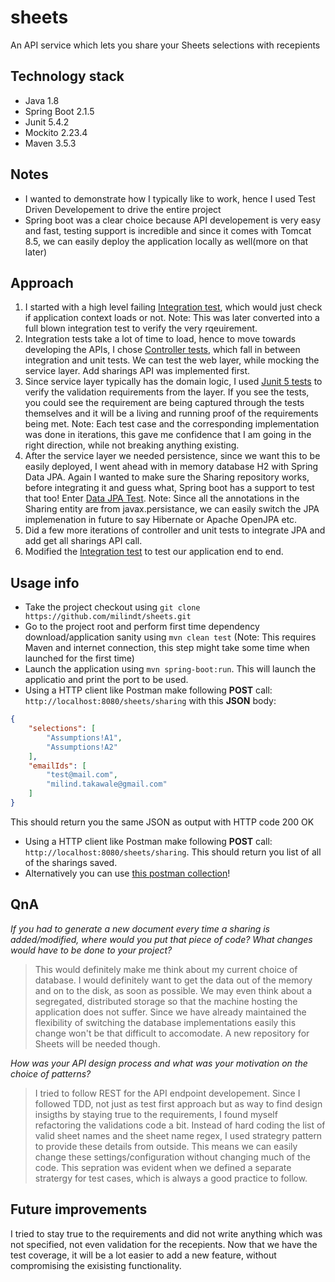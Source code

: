 # sheets
An API service which lets you share your Sheets selections with recepients

## Technology stack
* Java 1.8
* Spring Boot 2.1.5
* Junit 5.4.2
* Mockito 2.23.4
* Maven 3.5.3

## Notes
* I wanted to demonstrate how I typically like to work, hence I used Test Driven Developement to drive the entire project
* Spring boot was a clear choice because API developement is very easy and fast, testing support is incredible and since it comes with Tomcat 8.5, we can easily deploy the application locally as well(more on that later)

## Approach
1. I started with a high level failing [Integration test](https://github.com/milindt/sheets/blob/master/src/test/java/com/milindt/sheets/SheetsApplicationTests.java), which would just check if application context loads or not. Note: This was later converted into a full blown integration test to verify the very rqeuirement.
2. Integration tests take a lot of time to load, hence to move towards developing the APIs, I chose [Controller tests](https://github.com/milindt/sheets/blob/master/src/test/java/com/milindt/sheets/controller/SheetsControllerTest.java), which fall in between integration and unit tests. We can test the web layer, while mocking the service layer. Add sharings API was implemented first.
3. Since service layer typically has the domain logic, I used [Junit 5 tests](https://github.com/milindt/sheets/blob/master/src/test/java/com/milindt/sheets/service/SheetsServiceTest.java) to verify the validation requirements from the layer. If you see the tests, you could see the requirement are being captured through the tests themselves and it will be a living and running proof of the requirements being met. Note: Each test case and the corresponding implementation was done in iterations, this gave me confidence that I am going in the right direction, while not breaking anything existing.
4. After the service layer we needed persistence, since we want this to be easily deployed, I went ahead with in memory database H2 with Spring Data JPA. Again I wanted to make sure the Sharing repository works, before integrating it and guess what, Spring boot has a support to test that too! Enter [Data JPA Test](https://github.com/milindt/sheets/blob/master/src/test/java/com/milindt/sheets/repository/SharingRepositoryTest.java). Note: Since all the annotations in the Sharing entity are from javax.persistance, we can easily switch the JPA implemenation in future to say Hibernate or Apache OpenJPA etc. 
5. Did a few more iterations of controller and unit tests to integrate JPA and add get all sharings API call.
6. Modified the [Integration test](https://github.com/milindt/sheets/blob/master/src/test/java/com/milindt/sheets/SheetsApplicationTests.java) to test our application end to end.

## Usage info
* Take the project checkout using `git clone https://github.com/milindt/sheets.git`
* Go to the project root and perform first time dependency download/application sanity using `mvn clean test` (Note: This requires Maven and internet connection, this step might take some time when launched for the first time)
* Launch the application using `mvn spring-boot:run`. This will launch the applicatio and print the port to be used.
* Using a HTTP client like Postman make following **POST** call: `http://localhost:8080/sheets/sharing` with this **JSON** body:
```json
{
    "selections": [
        "Assumptions!A1",
        "Assumptions!A2"
    ],
    "emailIds": [
        "test@mail.com",
        "milind.takawale@gmail.com"
    ]
}
```
This should return you the same JSON as output with HTTP code 200 OK
* Using a HTTP client like Postman make following **POST** call: `http://localhost:8080/sheets/sharing`. This should return you list of all of the sharings saved.
* Alternatively you can use [this postman collection](https://www.getpostman.com/collections/2622e6194e5a77ed5efe)!

## QnA

*If you had to generate a new document every time a sharing is added/modified, where would you put that piece of code? What changes
would have to be done to your project?*
> This would definitely make me think about my current choice of database. I would definitely want to get the data out of the memory and on to the disk, as soon as possible. We may even think about a segregated, distributed storage so that the machine hosting the application does not suffer.
> Since we have already maintained the flexibility of switching the database implementations easily this change won't be that difficult to accomodate. A new repository for Sheets will be needed though.

*How was your API design process and what was your motivation on the choice of patterns?*
> I tried to follow REST for the API endpoint developement.
> Since I followed TDD, not just as test first approach but as way to find design insigths by staying true to the requirements, I found myself refactoring the validations code a bit. Instead of hard coding the list of valid sheet names and the sheet name regex, I used strategry pattern to provide these details from outside. This means we can easily change these settings/configuration without changing much of the code. This sepration was evident when we defined a separate stratergy for test cases, which is always a good practice to follow.

## Future improvements
I tried to stay true to the requirements and did not write anything which was not specified, not even validation for the recepients. Now that we have the test coverage, it will be a lot easier to add a new feature, without compromising the exisisting functionality.
